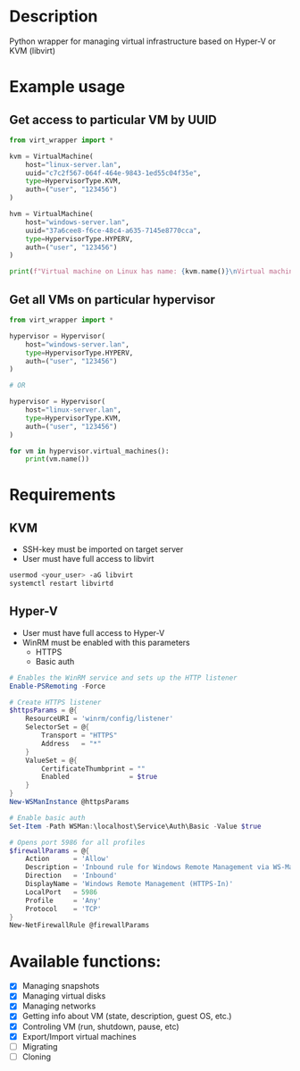 # Description

Python wrapper for managing virtual infrastructure based on Hyper-V or KVM (libvirt)

# Example usage
## Get access to particular VM by UUID
```python
from virt_wrapper import *

kvm = VirtualMachine(
    host="linux-server.lan",
    uuid="c7c2f567-064f-464e-9843-1ed55c04f35e",
    type=HypervisorType.KVM,
    auth=("user", "123456")
)

hvm = VirtualMachine(
    host="windows-server.lan",
    uuid="37a6cee8-f6ce-48c4-a635-7145e8770cca",
    type=HypervisorType.HYPERV,
    auth=("user", "123456")
)

print(f"Virtual machine on Linux has name: {kvm.name()}\nVirtual machine on Windows has name: {hvm.name()}")

```

## Get all VMs on particular hypervisor
```python
from virt_wrapper import *

hypervisor = Hypervisor(
    host="windows-server.lan",
    type=HypervisorType.HYPERV,
    auth=("user", "123456")
)

# OR

hypervisor = Hypervisor(
    host="linux-server.lan",
    type=HypervisorType.KVM,
    auth=("user", "123456")
)

for vm in hypervisor.virtual_machines():
    print(vm.name())
```


# Requirements
## KVM

- SSH-key must be imported on target server
- User must have full access to libvirt
```sh
usermod <your_user> -aG libvirt
systemctl restart libvirtd
```

## Hyper-V
- User must have full access to Hyper-V
- WinRM must be enabled with this parameters
    - HTTPS
    - Basic auth

```powershell
# Enables the WinRM service and sets up the HTTP listener
Enable-PSRemoting -Force

# Create HTTPS listener
$httpsParams = @{
    ResourceURI = 'winrm/config/listener'
    SelectorSet = @{
        Transport = "HTTPS"
        Address   = "*"
    }
    ValueSet = @{
        CertificateThumbprint = ""
        Enabled               = $true
    }
}
New-WSManInstance @httpsParams

# Enable basic auth
Set-Item -Path WSMan:\localhost\Service\Auth\Basic -Value $true

# Opens port 5986 for all profiles
$firewallParams = @{
    Action      = 'Allow'
    Description = 'Inbound rule for Windows Remote Management via WS-Management. [TCP 5986]'
    Direction   = 'Inbound'
    DisplayName = 'Windows Remote Management (HTTPS-In)'
    LocalPort   = 5986
    Profile     = 'Any'
    Protocol    = 'TCP'
}
New-NetFirewallRule @firewallParams
```

# Available functions:
- [x] Managing snapshots
- [x] Managing virtual disks
- [x] Managing networks
- [x] Getting info about VM (state, description, guest OS, etc.)
- [x] Controling VM (run, shutdown, pause, etc)
- [x] Export/Import virtual machines
- [ ] Migrating
- [ ] Cloning
